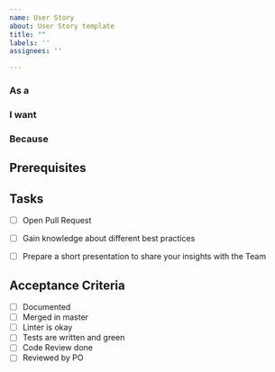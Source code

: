 ```yaml
---
name: User Story
about: User Story template
title: ""
labels: ''
assignees: ''

---
```


### As a


### I want


### Because


## Prerequisites


## Tasks
- [ ] Open Pull Request
- [ ] Gain knowledge about different best practices
- [ ] Prepare a short presentation to share your insights with the Team



## Acceptance Criteria
- [ ] Documented
- [ ] Merged in master
- [ ] Linter is okay
- [ ] Tests are written and green
- [ ] Code Review done
- [ ] Reviewed by PO
